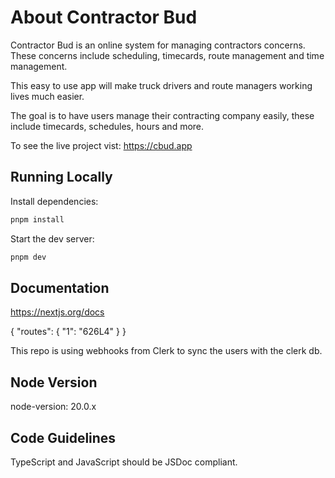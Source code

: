 # About Contractor Bud

Contractor Bud is an online system  for managing contractors concerns. These concerns include
scheduling, timecards, route management and time management.

This easy to use app will make truck drivers and route managers working lives much easier.

The goal is to have users manage their contracting company easily, these include timecards, schedules, hours and more.

To see the live project vist:
<https://cbud.app>

## Running Locally

Install dependencies:

```sh
pnpm install
```

Start the dev server:

```sh
pnpm dev
```

## Documentation

<https://nextjs.org/docs>

{
"routes": {
"1": "626L4"
}
}

This repo is using webhooks from Clerk to sync the users with the clerk db.

## Node Version

node-version: 20.0.x

## Code Guidelines

TypeScript and JavaScript should be JSDoc compliant.

